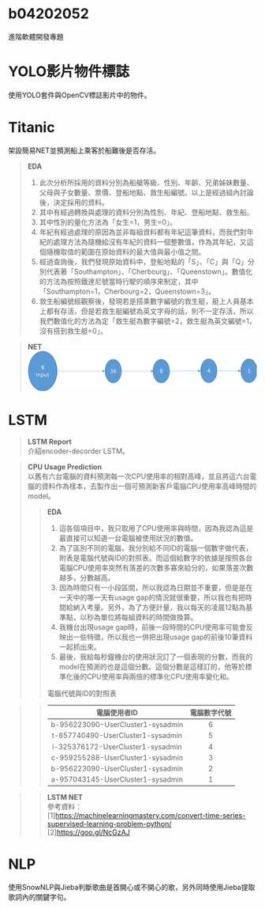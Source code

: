 # b04202052
進階軟體開發專題

# YOLO影片物件標誌
使用YOLO套件與OpenCV標誌影片中的物件。
# Titanic
架設簡易NET並預測船上乘客於船難後是否存活。  
>**EDA**  
>1. 此次分析所採用的資料分別為船艙等級、性別、年齡、兄弟姊妹數量、父母與子女數量、票價、登船地點、救生船編號。以上是經過組內討論後，決定採用的資料。  
>2. 其中有經過轉換與處理的資料分別為性別、年紀、登船地點、救生船。  
>3. 其中性別的量化方法為「女生=1，男生=0」。  
>4.	年紀有經過處理的原因為並非每組資料都有年紀這筆資料，而我們對年紀的處理方法為隨機給沒有年紀的資料一個整數值，作為其年紀，又這個隨機取值的範圍在原始資料的最大值與最小值之間。  
>5.	經過查詢後，我們發現原始資料中，登船地點的「S」、「C」與「Q」分別代表著「Southampton」、「Cherbourg」、「Queenstown」。數值化的方法為按照鐵達尼號當時行駛的順序來制定，其中「Southampton=1，Cherbourg=2，Queenstown=3」。  
>6.	救生船編號經觀察後，發現若是搭乘數字編號的救生艇，艇上人員基本上都有存活，但是若救生艇編號為英文字母的話，則不一定存活，所以我們數值化的方法為定「救生艇為數字編號=2，救生艇為英文編號=1，沒有搭到救生艇=0」。

>**NET**
>![image](https://github.com/NTU-CSX-Project/b04202052/blob/master/NET.png)


# LSTM
>**LSTM Report**  
>介紹encoder-decorder LSTM。

>**CPU Usage Prediction**  
>以舊有六台電腦的資料預測每一次CPU使用率的相對高峰，並且將這六台電腦的資料作為樣本，去製作出一個可預測新客戶電腦CPU使用率高峰時間的model。
>>**EDA**  
>>1. 這各個項目中，我只取用了CPU使用率與時間，因為我認為這是最直接可以知道一台電腦被使用狀況的數值。  
>>2. 為了區別不同的電腦，我分別給不同ID的電腦一個數字做代表，附表是電腦代號與ID的對照表。而這個給數字的依據是按照各台電腦CPU使用率突然有落差的次數多寡來給分的，如果落差次數越多，分數越高。  
>>3. 因為時間只有一小段區間，所以我認為日期並不重要，但是是在一天中的哪一天有usage gap的情況就很重要，所以我也有把時間給納入考量。另外，為了方便計量，我以每天的凌晨12點為基準點，以秒為單位將每組資料的時間做換算。  
>>4. 我機台出現usage gap時，前後一段時間的CPU使用率可能會反映出一些特徵，所以我也一併把出現usage gap的前後10筆資料一起抓出來。  
>>5. 最後，我給每秒鐘機台的使用狀況訂了一個表現的分數，而我的model在預測的也是這個分數。這個分數是這樣訂的，他等於標準化後的CPU使用率與兩倍的標準化CPU使用率變化和。  
>>  
>>  
>>電腦代號與ID的對照表

>>|             電腦使用者ID            | 電腦數字代號 |  
>>|:---------------------------------:|:----------:|  
>>| b-956223090-UserCluster1-sysadmin |     6      |  
>>| t-657740490-UserCluster1-sysadmin |     5      |  
>>| i-325376172-UserCluster1-sysadmin |     4      |  
>>| c-959255288-UserCluster1-sysadmin |     3      |  
>>| b-956223090-UserCluster1-sysadmin |     2      |  
>>| a-957043145-UserCluster1-sysadmin |     1      |

>>**LSTM NET**  
>>參考資料：  
>>[1]https://machinelearningmastery.com/convert-time-series-supervised-learning-problem-python/  
>>[2]https://goo.gl/NcGzAJ  

# NLP
使用SnowNLP與Jieba判斷歌曲是首開心或不開心的歌，另外同時使用Jieba提取歌詞內的關鍵字句。


